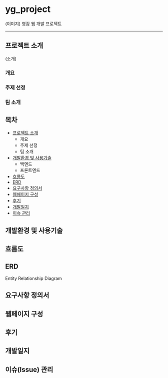# yg_project
(이미지)
영감 웹 개발 프로젝트
***

## 프로젝트 소개
(소개)
### 개요
### 주제 선정
### 팀 소개

## 목차
* [프로젝트 소개](#프로젝트-소개)
  - 개요
  - 주제 선정
  - 팀 소개
* [개발환경 및 사용기술](#개발환경-및-사용기술)
  - 백엔드
  - 프론트엔드
* [흐름도](#흐름도)
* [ERD](#ERD)
* [요구사항 정의서](#요구사항-정의서)
* [웹페이지 구성](#웹페이지-구성)
* [후기](#후기)
* [개발일지](#개발일지)
* [이슈 관리](#이슈-관리)



## 개발환경 및 사용기술 <a id="#list2">

## 흐름도 <a id="#list3">

## ERD 
Entity Relationship Diagram

## 요구사항 정의서 <a id="#list5">

## 웹페이지 구성 <a id="#list6">

## 후기 <a id="#list7">

## 개발일지 <a id="#list8">

## 이슈(Issue) 관리 <a id="#list9">


